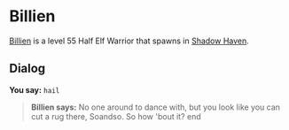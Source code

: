 # Billien



[Billien](/npc/150102) is a level 55 Half Elf Warrior that spawns in [Shadow Haven](/zone/150).



## Dialog

**You say:** `hail`



>**Billien says:** No one around to dance with, but you look like you can cut a rug there, Soandso. So how 'bout it?
end
